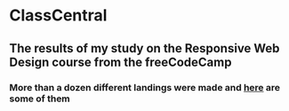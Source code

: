 # ClassCentral
## The results of my study on the Responsive Web Design course from the freeCodeCamp
### More than a dozen different landings were made and [here](https://StanislavStarodub.github.io/ClassCentral/) are some of them
